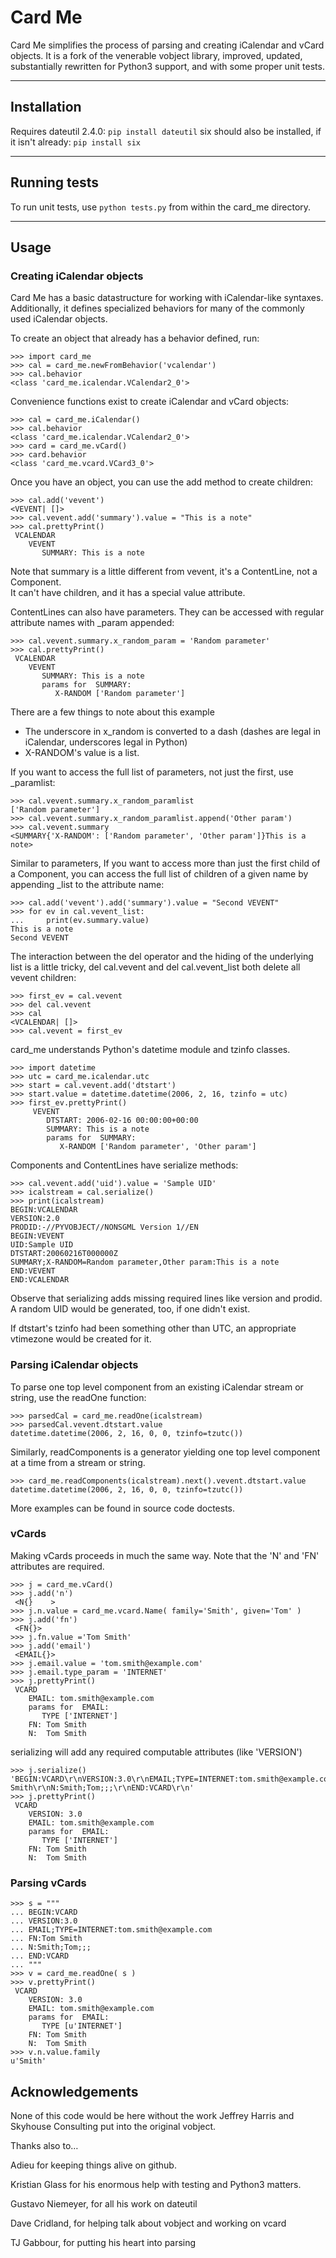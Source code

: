 Card Me
=======

Card Me simplifies the process of parsing and creating iCalendar and vCard objects.
It is a fork of the venerable vobject library, improved, updated, substantially rewritten for Python3 support,
and with some proper unit tests.


--------------
 Installation
--------------

Requires dateutil 2.4.0: `pip install dateutil`
six should also be installed, if it isn't already: `pip install six`

---------------
 Running tests
---------------

To run unit tests, use `python tests.py` from within the card_me directory.


-------
 Usage
-------

### Creating iCalendar objects


Card Me has a basic datastructure for working with iCalendar-like syntaxes.
Additionally, it defines specialized behaviors for many of
the commonly used iCalendar objects.

To create an object that already has a behavior defined, run:
```
>>> import card_me
>>> cal = card_me.newFromBehavior('vcalendar')
>>> cal.behavior
<class 'card_me.icalendar.VCalendar2_0'>
```

Convenience functions exist to create iCalendar and vCard objects:
```
>>> cal = card_me.iCalendar()
>>> cal.behavior
<class 'card_me.icalendar.VCalendar2_0'>
>>> card = card_me.vCard()
>>> card.behavior
<class 'card_me.vcard.VCard3_0'>
```
Once you have an object, you can use the add method to create children:
```
>>> cal.add('vevent')
<VEVENT| []>
>>> cal.vevent.add('summary').value = "This is a note"
>>> cal.prettyPrint()
 VCALENDAR
    VEVENT
       SUMMARY: This is a note
```
Note that summary is a little different from vevent, it's a ContentLine, not a Component.  
It can't have children, and it has a special value attribute.

ContentLines can also have parameters.  They can be accessed with
regular attribute names with \_param appended:
```
>>> cal.vevent.summary.x_random_param = 'Random parameter'
>>> cal.prettyPrint()
 VCALENDAR
    VEVENT
       SUMMARY: This is a note
       params for  SUMMARY:
          X-RANDOM ['Random parameter']
```
There are a few things to note about this example

  * The underscore in x_random is converted to a dash (dashes are
    legal in iCalendar, underscores legal in Python)
  * X-RANDOM's value is a list.

If you want to access the full list of parameters, not just the first,
use <paramname>\_paramlist:
```
>>> cal.vevent.summary.x_random_paramlist
['Random parameter']
>>> cal.vevent.summary.x_random_paramlist.append('Other param')
>>> cal.vevent.summary
<SUMMARY{'X-RANDOM': ['Random parameter', 'Other param']}This is a note>
```
Similar to parameters, If you want to access more than just the first
child of a Component, you can access the full list of children of a
given name by appending \_list to the attribute name:
```
>>> cal.add('vevent').add('summary').value = "Second VEVENT"
>>> for ev in cal.vevent_list:
...     print(ev.summary.value)
This is a note
Second VEVENT
```
The interaction between the del operator and the hiding of the
underlying list is a little tricky, del cal.vevent and del
cal.vevent_list both delete all vevent children:
```
>>> first_ev = cal.vevent
>>> del cal.vevent
>>> cal
<VCALENDAR| []>
>>> cal.vevent = first_ev
```
card_me understands Python's datetime module and tzinfo classes.
```
>>> import datetime
>>> utc = card_me.icalendar.utc
>>> start = cal.vevent.add('dtstart')
>>> start.value = datetime.datetime(2006, 2, 16, tzinfo = utc)
>>> first_ev.prettyPrint()
     VEVENT
        DTSTART: 2006-02-16 00:00:00+00:00
        SUMMARY: This is a note
        params for  SUMMARY:
           X-RANDOM ['Random parameter', 'Other param']
```
Components and ContentLines have serialize methods:
```
>>> cal.vevent.add('uid').value = 'Sample UID'
>>> icalstream = cal.serialize()
>>> print(icalstream)
BEGIN:VCALENDAR
VERSION:2.0
PRODID:-//PYVOBJECT//NONSGML Version 1//EN
BEGIN:VEVENT
UID:Sample UID
DTSTART:20060216T000000Z
SUMMARY;X-RANDOM=Random parameter,Other param:This is a note
END:VEVENT
END:VCALENDAR
```
Observe that serializing adds missing required lines like version and
prodid.  A random UID would be generated, too, if one didn't exist.

If dtstart's tzinfo had been something other than UTC, an appropriate
vtimezone would be created for it.

### Parsing iCalendar objects


To parse one top level component from an existing iCalendar stream or
string, use the readOne function:
```
>>> parsedCal = card_me.readOne(icalstream)
>>> parsedCal.vevent.dtstart.value
datetime.datetime(2006, 2, 16, 0, 0, tzinfo=tzutc())
```
Similarly, readComponents is a generator yielding one top level
component at a time from a stream or string.
```
>>> card_me.readComponents(icalstream).next().vevent.dtstart.value
datetime.datetime(2006, 2, 16, 0, 0, tzinfo=tzutc())
```
More examples can be found in source code doctests.

### vCards


Making vCards proceeds in much the same way.
Note that the 'N' and 'FN' attributes are required.
```
>>> j = card_me.vCard()
>>> j.add('n')
 <N{}    >
>>> j.n.value = card_me.vcard.Name( family='Smith', given='Tom' )
>>> j.add('fn')
 <FN{}>
>>> j.fn.value ='Tom Smith'
>>> j.add('email')
 <EMAIL{}>
>>> j.email.value = 'tom.smith@example.com'
>>> j.email.type_param = 'INTERNET'
>>> j.prettyPrint()
 VCARD
    EMAIL: tom.smith@example.com
    params for  EMAIL:
       TYPE ['INTERNET']
    FN: Tom Smith
    N:  Tom Smith
```
serializing will add any required computable attributes (like 'VERSION')
```
>>> j.serialize()
'BEGIN:VCARD\r\nVERSION:3.0\r\nEMAIL;TYPE=INTERNET:tom.smith@example.com\r\nFN:Tom Smith\r\nN:Smith;Tom;;;\r\nEND:VCARD\r\n'
>>> j.prettyPrint()
 VCARD
    VERSION: 3.0
    EMAIL: tom.smith@example.com
    params for  EMAIL:
       TYPE ['INTERNET']
    FN: Tom Smith
    N:  Tom Smith
```
### Parsing vCards
```
>>> s = """
... BEGIN:VCARD
... VERSION:3.0
... EMAIL;TYPE=INTERNET:tom.smith@example.com
... FN:Tom Smith
... N:Smith;Tom;;;
... END:VCARD
... """
>>> v = card_me.readOne( s )
>>> v.prettyPrint()
 VCARD
    VERSION: 3.0
    EMAIL: tom.smith@example.com
    params for  EMAIL:
       TYPE [u'INTERNET']
    FN: Tom Smith
    N:  Tom Smith
>>> v.n.value.family
u'Smith'
```

## Acknowledgements

None of this code would be here without the work Jeffrey Harris and Skyhouse Consulting put into the original vobject.

Thanks also to…

Adieu for keeping things alive on github.

Kristian Glass for his enormous help with testing and Python3 matters.

Gustavo Niemeyer, for all his work on dateutil

Dave Cridland, for helping talk about vobject and working on vcard

TJ Gabbour, for putting his heart into parsing
